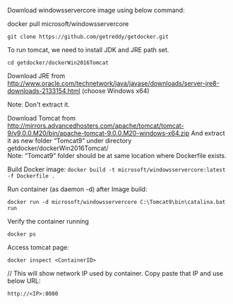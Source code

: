 Download windowsservercore image using below command:

docker pull microsoft/windowsservercore 

`git clone https://github.com/getreddy/getdocker.git`

To run tomcat, we need to install JDK and JRE path set. 

`cd getdocker/dockerWin2016Tomcat`

Download JRE from http://www.oracle.com/technetwork/java/javase/downloads/server-jre8-downloads-2133154.html 
(choose Windows x64)

Note: Don't extract it. 

Download Tomcat from http://mirrors.advancedhosters.com/apache/tomcat/tomcat-9/v9.0.0.M20/bin/apache-tomcat-9.0.0.M20-windows-x64.zip 
And extract it as new folder “Tomcat9” under directory getdocker/dockerWin2016Tomcat/  
Note: “Tomcat9” folder should be at same location where Dockerfile exists. 

Build Docker image:
`docker build -t microsoft/windowsservercore:latest -f Dockerfile . `

Run container (as daemon -d) after Image build:

`docker run -d microsoft/windowsservercore C:\Tomcat9\bin\catalina.bat run`

Verify the container running 

`docker ps `

Access tomcat page:

`docker inspect <ContainerID> `

// This will show network IP used by container. Copy paste that IP and use below URL:

`http://<IP>:8080`
